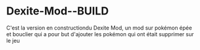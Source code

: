 # Dexite-Mod--BUILD
C'est la version en constructiondu Dexite Mod, un mod sur pokémon épée et bouclier qui a pour but d'ajouter les pokémon qui ont était supprimer sur le jeu
